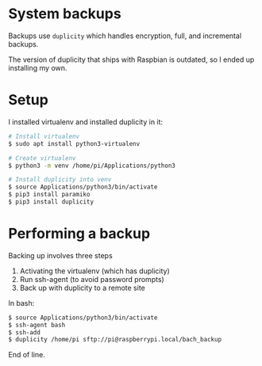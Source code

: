 # System backups

Backups use `duplicity` which handles encryption, full, and incremental
backups.

The version of duplicity that ships with Raspbian is outdated, so I ended
up installing my own.

# Setup

I installed virtualenv and installed duplicity in it:

```bash
# Install virtualenv
$ sudo apt install python3-virtualenv

# Create virtualenv
$ python3 -m venv /home/pi/Applications/python3

# Install duplicity into venv
$ source Applications/python3/bin/activate
$ pip3 install paramiko
$ pip3 install duplicity
```

# Performing a backup

Backing up involves three steps

1. Activating the virtualenv (which has duplicity)
1. Run ssh-agent (to avoid password prompts)
1. Back up with duplicity to a remote site

In bash:

```bash
$ source Applications/python3/bin/activate
$ ssh-agent bash
$ ssh-add
$ duplicity /home/pi sftp://pi@raspberrypi.local/bach_backup
```









End of line.
